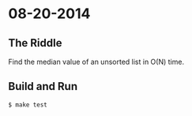 # 08-20-2014


## The Riddle

Find the median value of an unsorted list in O(N) time.


## Build and Run

    $ make test

